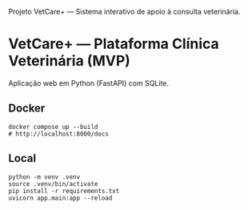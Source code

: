 Projeto VetCare+ — Sistema interativo de apoio à consulta veterinária.

# VetCare+ — Plataforma Clínica Veterinária (MVP)

Aplicação web em Python (FastAPI) com SQLite.

## Docker
```
docker compose up --build
# http://localhost:8000/docs
```
## Local
```
python -m venv .venv
source .venv/bin/activate
pip install -r requirements.txt
uvicorn app.main:app --reload
```

